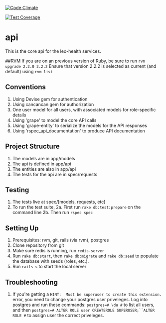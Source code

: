 [![Code Climate](https://codeclimate.com/repos/560ece1b695680474e006336/badges/8a6d0f411a2cb27cbc93/gpa.svg)](https://codeclimate.com/repos/560ece1b695680474e006336/feed)

[![Test Coverage](https://codeclimate.com/repos/560ece1b695680474e006336/badges/8a6d0f411a2cb27cbc93/coverage.svg)](https://codeclimate.com/repos/560ece1b695680474e006336/coverage)

# api

This is the core api for the leo-health services.

##RVM
If you are on an previous version of Ruby, be sure to run `rvm upgrade 2.2.0 2.2.2`
Ensure that version 2.2.2 is selected as current (and default) using `rvm list`

## Conventions

1. Using Devise gem for authentication
2. Using cancancan gem for authorization
3. One user model for all users, with associated models for role-specific details
4. Using 'grape' to model the core API calls
5. Using 'grape-entity' to serialize the models for the API responses
6. Using 'rspec_api_documentation' to produce API documentation


## Project Structure
1. The models are in app/models
2. The api is defined in app/api
3. The entities are also in app/api
4. The tests for the api are in spec/requests


## Testing
1. The tests live at spec/[models, requests, etc]
2. To run the test suite,
2a. First run `rake db:test:prepare` on the command line
2b. Then run `rspec spec`


## Setting Up
1. Prerequisites: rvm, git, rails (via rvm), postgres
2. Clone repository from git
3. Make sure redis is running, run `redis-server`
4. Run `rake db:start`, then `rake db:migrate` and `rake db:seed` to populate the database with seeds (roles, etc.). 
5. Run `rails s` to start the local server

## Troubleshooting
1. If you're getting a `HINT:  Must be superuser to create this extension.` error, you need to change your postgres user priveleges. Log into postgres and run these commands: `postgres=# \du #` to list all users, and then `postgres=# ALTER ROLE user CREATEROLE SUPERUSER;``ALTER ROLE #` to assign user the correct priveleges.
